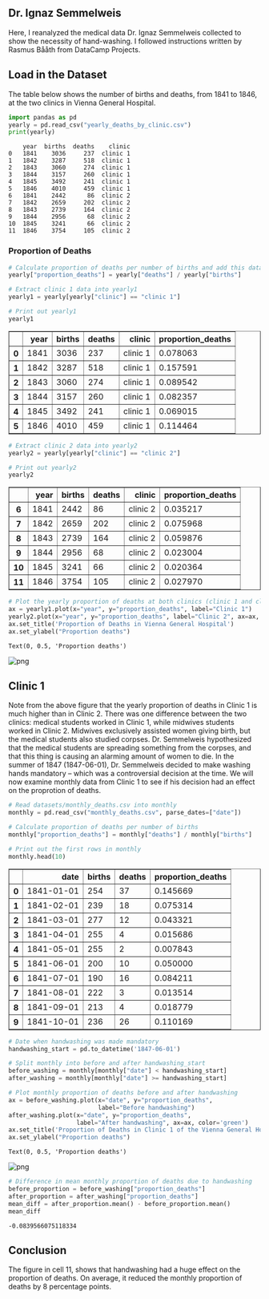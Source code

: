 ## Dr. Ignaz Semmelweis
Here, I reanalyzed the medical data Dr. Ignaz Semmelweis collected to show the necessity of hand-washing. I followed instructions written by Rasmus Bååth from DataCamp Projects. 

## Load in the Dataset
The table below shows the number of births and deaths, from 1841 to 1846, at the two clinics in Vienna General Hospital. 


```python
import pandas as pd
yearly = pd.read_csv("yearly_deaths_by_clinic.csv")
print(yearly)
```

        year  births  deaths    clinic
    0   1841    3036     237  clinic 1
    1   1842    3287     518  clinic 1
    2   1843    3060     274  clinic 1
    3   1844    3157     260  clinic 1
    4   1845    3492     241  clinic 1
    5   1846    4010     459  clinic 1
    6   1841    2442      86  clinic 2
    7   1842    2659     202  clinic 2
    8   1843    2739     164  clinic 2
    9   1844    2956      68  clinic 2
    10  1845    3241      66  clinic 2
    11  1846    3754     105  clinic 2


### Proportion of Deaths


```python
# Calculate proportion of deaths per number of births and add this data as a new column to the tables below: 
yearly["proportion_deaths"] = yearly["deaths"] / yearly["births"]
```


```python
# Extract clinic 1 data into yearly1
yearly1 = yearly[yearly["clinic"] == "clinic 1"]

# Print out yearly1
yearly1
```




<div>
<style scoped>
    .dataframe tbody tr th:only-of-type {
        vertical-align: middle;
    }

    .dataframe tbody tr th {
        vertical-align: top;
    }

    .dataframe thead th {
        text-align: right;
    }
</style>
<table border="1" class="dataframe">
  <thead>
    <tr style="text-align: right;">
      <th></th>
      <th>year</th>
      <th>births</th>
      <th>deaths</th>
      <th>clinic</th>
      <th>proportion_deaths</th>
    </tr>
  </thead>
  <tbody>
    <tr>
      <th>0</th>
      <td>1841</td>
      <td>3036</td>
      <td>237</td>
      <td>clinic 1</td>
      <td>0.078063</td>
    </tr>
    <tr>
      <th>1</th>
      <td>1842</td>
      <td>3287</td>
      <td>518</td>
      <td>clinic 1</td>
      <td>0.157591</td>
    </tr>
    <tr>
      <th>2</th>
      <td>1843</td>
      <td>3060</td>
      <td>274</td>
      <td>clinic 1</td>
      <td>0.089542</td>
    </tr>
    <tr>
      <th>3</th>
      <td>1844</td>
      <td>3157</td>
      <td>260</td>
      <td>clinic 1</td>
      <td>0.082357</td>
    </tr>
    <tr>
      <th>4</th>
      <td>1845</td>
      <td>3492</td>
      <td>241</td>
      <td>clinic 1</td>
      <td>0.069015</td>
    </tr>
    <tr>
      <th>5</th>
      <td>1846</td>
      <td>4010</td>
      <td>459</td>
      <td>clinic 1</td>
      <td>0.114464</td>
    </tr>
  </tbody>
</table>
</div>




```python
# Extract clinic 2 data into yearly2
yearly2 = yearly[yearly["clinic"] == "clinic 2"]

# Print out yearly2
yearly2
```




<div>
<style scoped>
    .dataframe tbody tr th:only-of-type {
        vertical-align: middle;
    }

    .dataframe tbody tr th {
        vertical-align: top;
    }

    .dataframe thead th {
        text-align: right;
    }
</style>
<table border="1" class="dataframe">
  <thead>
    <tr style="text-align: right;">
      <th></th>
      <th>year</th>
      <th>births</th>
      <th>deaths</th>
      <th>clinic</th>
      <th>proportion_deaths</th>
    </tr>
  </thead>
  <tbody>
    <tr>
      <th>6</th>
      <td>1841</td>
      <td>2442</td>
      <td>86</td>
      <td>clinic 2</td>
      <td>0.035217</td>
    </tr>
    <tr>
      <th>7</th>
      <td>1842</td>
      <td>2659</td>
      <td>202</td>
      <td>clinic 2</td>
      <td>0.075968</td>
    </tr>
    <tr>
      <th>8</th>
      <td>1843</td>
      <td>2739</td>
      <td>164</td>
      <td>clinic 2</td>
      <td>0.059876</td>
    </tr>
    <tr>
      <th>9</th>
      <td>1844</td>
      <td>2956</td>
      <td>68</td>
      <td>clinic 2</td>
      <td>0.023004</td>
    </tr>
    <tr>
      <th>10</th>
      <td>1845</td>
      <td>3241</td>
      <td>66</td>
      <td>clinic 2</td>
      <td>0.020364</td>
    </tr>
    <tr>
      <th>11</th>
      <td>1846</td>
      <td>3754</td>
      <td>105</td>
      <td>clinic 2</td>
      <td>0.027970</td>
    </tr>
  </tbody>
</table>
</div>




```python
# Plot the yearly proportion of deaths at both clinics (clinic 1 and clinic 2)
ax = yearly1.plot(x="year", y="proportion_deaths", label="Clinic 1")
yearly2.plot(x="year", y="proportion_deaths", label="Clinic 2", ax=ax, color='red')
ax.set_title('Proportion of Deaths in Vienna General Hospital')
ax.set_ylabel("Proportion deaths")
```




    Text(0, 0.5, 'Proportion deaths')






    
![png](handwashing_files/handwashing_7_1.png)
    



## Clinic 1

Note from the above figure that the yearly proportion of deaths in Clinic 1 is much higher than in Clinic 2. There was one difference between the two clinics: medical students worked in Clinic 1, while midwives students worked in Clinic 2. Midwives exclusively assisted women giving birth, but the medical students also studied corpses. Dr. Semmelweis hypothesized that the medical students are spreading something from the corpses, and that this thing is causing an alarming amount of women to die. In the summer of 1847 (1847-06-01), Dr. Semmelweis decided to make washing hands mandatory – which was a controversial decision at the time. We will now examine monthly data from Clinic 1 to see if his decision had an effect on the proprotion of deaths.



```python
# Read datasets/monthly_deaths.csv into monthly
monthly = pd.read_csv("monthly_deaths.csv", parse_dates=["date"])

# Calculate proportion of deaths per number of births
monthly["proportion_deaths"] = monthly["deaths"] / monthly["births"]

# Print out the first rows in monthly
monthly.head(10)
```




<div>
<style scoped>
    .dataframe tbody tr th:only-of-type {
        vertical-align: middle;
    }

    .dataframe tbody tr th {
        vertical-align: top;
    }

    .dataframe thead th {
        text-align: right;
    }
</style>
<table border="1" class="dataframe">
  <thead>
    <tr style="text-align: right;">
      <th></th>
      <th>date</th>
      <th>births</th>
      <th>deaths</th>
      <th>proportion_deaths</th>
    </tr>
  </thead>
  <tbody>
    <tr>
      <th>0</th>
      <td>1841-01-01</td>
      <td>254</td>
      <td>37</td>
      <td>0.145669</td>
    </tr>
    <tr>
      <th>1</th>
      <td>1841-02-01</td>
      <td>239</td>
      <td>18</td>
      <td>0.075314</td>
    </tr>
    <tr>
      <th>2</th>
      <td>1841-03-01</td>
      <td>277</td>
      <td>12</td>
      <td>0.043321</td>
    </tr>
    <tr>
      <th>3</th>
      <td>1841-04-01</td>
      <td>255</td>
      <td>4</td>
      <td>0.015686</td>
    </tr>
    <tr>
      <th>4</th>
      <td>1841-05-01</td>
      <td>255</td>
      <td>2</td>
      <td>0.007843</td>
    </tr>
    <tr>
      <th>5</th>
      <td>1841-06-01</td>
      <td>200</td>
      <td>10</td>
      <td>0.050000</td>
    </tr>
    <tr>
      <th>6</th>
      <td>1841-07-01</td>
      <td>190</td>
      <td>16</td>
      <td>0.084211</td>
    </tr>
    <tr>
      <th>7</th>
      <td>1841-08-01</td>
      <td>222</td>
      <td>3</td>
      <td>0.013514</td>
    </tr>
    <tr>
      <th>8</th>
      <td>1841-09-01</td>
      <td>213</td>
      <td>4</td>
      <td>0.018779</td>
    </tr>
    <tr>
      <th>9</th>
      <td>1841-10-01</td>
      <td>236</td>
      <td>26</td>
      <td>0.110169</td>
    </tr>
  </tbody>
</table>
</div>




```python
# Date when handwashing was made mandatory
handwashing_start = pd.to_datetime('1847-06-01')

# Split monthly into before and after handwashing_start
before_washing = monthly[monthly["date"] < handwashing_start]
after_washing = monthly[monthly["date"] >= handwashing_start]

# Plot monthly proportion of deaths before and after handwashing
ax = before_washing.plot(x="date", y="proportion_deaths",
                         label="Before handwashing")
after_washing.plot(x="date", y="proportion_deaths",
                   label="After handwashing", ax=ax, color='green')
ax.set_title('Proportion of Deaths in Clinic 1 of the Vienna General Hospital')
ax.set_ylabel("Proportion deaths")
```




    Text(0, 0.5, 'Proportion deaths')






    
![png](handwashing_files/handwashing_10_1.png)
    




```python
# Difference in mean monthly proportion of deaths due to handwashing
before_proportion = before_washing["proportion_deaths"]
after_proportion = after_washing["proportion_deaths"]
mean_diff = after_proportion.mean() - before_proportion.mean()
mean_diff
```




    -0.0839566075118334



## Conclusion
The figure in cell 11, shows that handwashing had a huge effect on the proportion of deaths. On average, it reduced the monthly proportion of deaths by 8 percentage points. 
